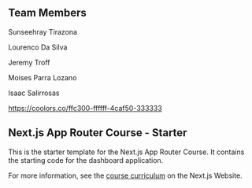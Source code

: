 ## Team Members
Sunseehray Tirazona

Lourenco Da Silva

Jeremy Troff

Moises Parra Lozano

Isaac Salirrosas

https://coolors.co/ffc300-ffffff-4caf50-333333

## Next.js App Router Course - Starter

This is the starter template for the Next.js App Router Course. It contains the starting code for the dashboard application.

For more information, see the [course curriculum](https://nextjs.org/learn) on the Next.js Website.
